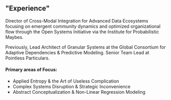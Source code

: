 ## "Experience"

Director of Cross-Modal Integration for Advanced Data Ecosystems focusing on emergent community dynamics and optimized organizational flow through the Open Systems Initiative via the Institute for Probabilistic Maybes. 

Previously, 
Lead Architect of Granular Systems at the Global Consortium for Adaptive Dependencies & Predictive Modeling. 
Senior Team Lead at Pointless Particulars. 

#### **Primary areas of Focus:**

*   Applied Entropy & the Art of Useless Complication
*   Complex Systems Disruption & Strategic Inconvenience
*   Abstract Conceptualization & Non-Linear Regression Modeling
